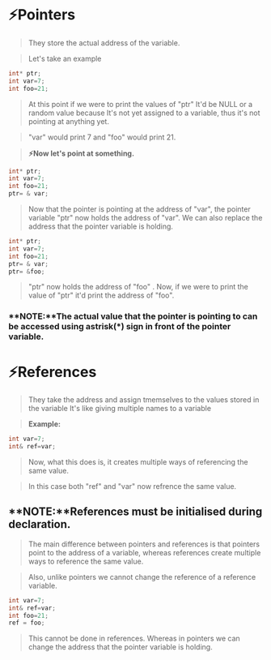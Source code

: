# ⚡Pointers
> They store the actual address of the variable.

> Let's take an example
```c++
int* ptr;
int var=7;
int foo=21;
```
> At this point if we were to print the values of "ptr" It'd be NULL or a random value because It's not yet assigned to a variable, thus it's not pointing at anything yet.

> "var" would print 7 and "foo" would print 21.

> **⚡Now let's point at something.**
```c++
int* ptr;
int var=7;
int foo=21;
ptr= & var;
```
> Now that the pointer is pointing at the address of "var", the pointer variable "ptr" now holds the address of "var".
> We can also replace the address that the pointer variable is holding.

```c++
int* ptr;
int var=7;
int foo=21;
ptr= & var;
ptr= &foo;
```
> "ptr" now holds the address of "foo" .
> Now, if we were to print the value of "ptr" it'd print the address of "foo".
### **NOTE:**The actual value that the pointer is pointing to can be accessed using astrisk(*) sign in front of the pointer variable.




# ⚡References
> They take the address and assign tmemselves to the values stored in the variable
> It's like giving multiple names to a variable

> **Example:**
```c++
int var=7;
int& ref=var;
```
> Now, what this does is, it creates multiple ways of referencing the same value.

> In this case both "ref" and "var" now refrence the same value. 

## **NOTE:**References must be initialised during declaration.


> The main difference between pointers and references is that pointers point to the address of a variable, whereas references create multiple ways to reference the same value. 

> Also, unlike pointers we cannot change the reference of a reference variable.
```c++
int var=7;
int& ref=var;
int foo=21;
ref = foo;
```

> This cannot be done in references. Whereas in pointers we can change the address that the pointer variable is holding.
